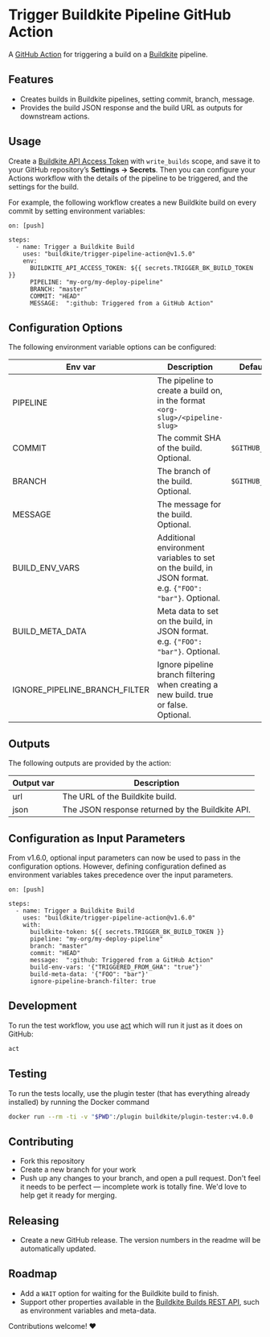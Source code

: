 # Trigger Buildkite Pipeline GitHub Action

A [GitHub Action](https://github.com/actions) for triggering a build on a [Buildkite](https://buildkite.com/) pipeline.

## Features

* Creates builds in Buildkite pipelines, setting commit, branch, message.
* Provides the build JSON response and the build URL as outputs for downstream actions.

## Usage

Create a [Buildkite API Access Token](https://buildkite.com/docs/apis/rest-api#authentication) with `write_builds` scope, and save it to your GitHub repository’s **Settings → Secrets**. Then you can configure your Actions workflow with the details of the pipeline to be triggered, and the settings for the build.

For example, the following workflow creates a new Buildkite build on every commit by setting environment variables:

```
on: [push]

steps:
  - name: Trigger a Buildkite Build
    uses: "buildkite/trigger-pipeline-action@v1.5.0"
    env:
      BUILDKITE_API_ACCESS_TOKEN: ${{ secrets.TRIGGER_BK_BUILD_TOKEN }} 
      PIPELINE: "my-org/my-deploy-pipeline"
      BRANCH: "master"
      COMMIT: "HEAD"
      MESSAGE:  ":github: Triggered from a GitHub Action"
```

## Configuration Options

The following environment variable options can be configured:

|Env var|Description|Default|
|-|-|-|
|PIPELINE|The pipeline to create a build on, in the format `<org-slug>/<pipeline-slug>`||
|COMMIT|The commit SHA of the build. Optional.|`$GITHUB_SHA`|
|BRANCH|The branch of the build. Optional.|`$GITHUB_REF`|
|MESSAGE|The message for the build. Optional.||
|BUILD_ENV_VARS|Additional environment variables to set on the build, in JSON format. e.g. `{"FOO": "bar"}`. Optional. ||
|BUILD_META_DATA|Meta data to set on the build, in JSON format. e.g. `{"FOO": "bar"}`. Optional. ||
|IGNORE_PIPELINE_BRANCH_FILTER | Ignore pipeline branch filtering when creating a new build. true or false. Optional. ||
## Outputs

The following outputs are provided by the action:

|Output var|Description|
|-|-|
|url|The URL of the Buildkite build.|
|json|The JSON response returned by the Buildkite API.|

## Configuration as Input Parameters

From v1.6.0, optional input parameters can now be used to pass in the configuration options. However, defining configuration defined as environment variables takes precedence over the input parameters.

```
on: [push]

steps:
  - name: Trigger a Buildkite Build
    uses: "buildkite/trigger-pipeline-action@v1.6.0"
    with:
      buildkite-token: ${{ secrets.TRIGGER_BK_BUILD_TOKEN }} 
      pipeline: "my-org/my-deploy-pipeline"
      branch: "master"
      commit: "HEAD"
      message:  ":github: Triggered from a GitHub Action"
      build-env-vars: '{"TRIGGERED_FROM_GHA": "true"}'
      build-meta-data: '{"FOO": "bar"}'
      ignore-pipeline-branch-filter: true     
```

## Development

To run the test workflow, you use [act](https://github.com/nektos/act) which will run it just as it does on GitHub:

```bash
act
```

## Testing

To run the tests locally, use the plugin tester (that has everything already installed) by running the Docker command

```bash
docker run --rm -ti -v "$PWD":/plugin buildkite/plugin-tester:v4.0.0
```

## Contributing

* Fork this repository
* Create a new branch for your work
* Push up any changes to your branch, and open a pull request. Don't feel it needs to be perfect — incomplete work is totally fine. We'd love to help get it ready for merging.

## Releasing

* Create a new GitHub release. The version numbers in the readme will be automatically updated.

## Roadmap

* Add a `WAIT` option for waiting for the Buildkite build to finish.
* Support other properties available in the [Buildkite Builds REST API](https://buildkite.com/docs/apis/rest-api/builds#create-a-build), such as environment variables and meta-data.

Contributions welcome! ❤️
